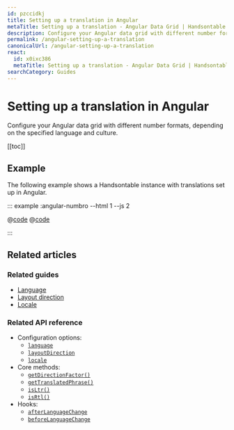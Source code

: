 ```yaml
---
id: pzccidkj
title: Setting up a translation in Angular
metaTitle: Setting up a translation - Angular Data Grid | Handsontable
description: Configure your Angular data grid with different number formats, depending on the specified language and culture.
permalink: /angular-setting-up-a-translation
canonicalUrl: /angular-setting-up-a-translation
react:
  id: x0ixc386
  metaTitle: Setting up a translation - Angular Data Grid | Handsontable
searchCategory: Guides
---
```


# Setting up a translation in Angular

Configure your Angular data grid with different number formats, depending on the specified language and culture.

[[toc]]

## Example

The following example shows a Handsontable instance with translations set up in Angular.

::: example :angular-numbro --html 1 --js 2

@[code](@/content/guides/integrate-with-angular/angular-setting-up-a-translation/angular/example1.html)
@[code](@/content/guides/integrate-with-angular/angular-setting-up-a-translation/angular/example1.js)

:::

## Related articles

### Related guides

- [Language](@/guides/internationalization/language/language.md)
- [Layout direction](@/guides/internationalization/layout-direction/layout-direction.md)
- [Locale](@/guides/internationalization/locale/locale.md)

### Related API reference

- Configuration options:
  - [`language`](@/api/options.md#language)
  - [`layoutDirection`](@/api/options.md#layoutdirection)
  - [`locale`](@/api/options.md#locale)
- Core methods:
  - [`getDirectionFactor()`](@/api/core.md#getdirectionfactor)
  - [`getTranslatedPhrase()`](@/api/core.md#gettranslatedphrase)
  - [`isLtr()`](@/api/core.md#isltr)
  - [`isRtl()`](@/api/core.md#isrtl)
- Hooks:
  - [`afterLanguageChange`](@/api/hooks.md#afterlanguagechange)
  - [`beforeLanguageChange`](@/api/hooks.md#beforelanguagechange)
